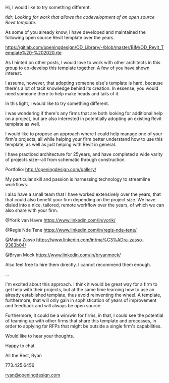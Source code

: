 Hi, I would like to try something different.

*tldr: Looking for work that allows the codevelopment of an open source Revit template.*

As some of you already know, I have developed and maintained the following open source Revit template over the years.

https://gitlab.com/openingdesign/OD_Library/-/blob/master/BIM/OD_Revit_Template%20-%202020.rte

As I hinted on other posts, I would love to work with other architects in this group to co-develop this template together.  A few of you have shown interest.

I assume, however, that adopting someone else's template is hard, because there's a lot of tacit knowledge behind its creation. In essense, you would need someone there to help make heads and tails of it.

In this light, I would like to try something different. 

I was wondering if there's any firms that are both looking for additional help on a project, but are also interested in potentially adopting an existing Revit template as well.

I would like to propose an approach where I could help manage one of your firm's projects, all while helping your firm better understand how to use this template, as well as just helping with Revit in general. 

I have practiced architecture for 25years, and have completed a wide varity of projects size--all from schematic through construction. 

Portfolio: http://openingdesign.com/gallery/

My particular skill and passion is harnessing technology to streamline workflows.

I also have a small team that I have worked extensively over the years, that that could also benefit your firm depending on the project size.  We have dialed into a nice, tailored, remote workflow over the years, of which we can also share with your firm.

@Yorik van Havre https://www.linkedin.com/in/yorik/

@Regis Nde Tene https://www.linkedin.com/in/regis-nde-tene/

@Maíra Zasso https://www.linkedin.com/in/ma%C3%ADra-zasso-9363b04/

@Bryan Mock https://www.linkedin.com/in/bryanmock/

Also feel free to hire them directly.  I cannot recommend them enough.

...

I'm excited about this approach. I think it would be great way for a firm to get help with their projects, but at the same time learning how to use an already established template, thus avoid reinventing the wheel.  A template, furthermore, that will only gain in sophistication of years of improvement and feedback and will always be open source.

Furthermore, it could be a win/win for firms, in that, I could see the potential of teaming up with other firms that share this template and processes, in order to applying for RFPs that might be outside a single firm's capabilities. 

Would like to hear your thoughts. 

Happy to chat.

All the Best, Ryan

773.425.6456

ryan@openingdesign.com
